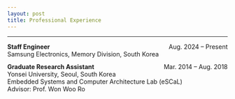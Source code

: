 ```yaml
---
layout: post
title: Professional Experience
---
```


---
<!-- Samsung Experience -->
<div style="display: flex; justify-content: space-between; align-items: baseline; flex-wrap: wrap;">
  <strong>Staff Engineer</strong>
  <span style="text-align: right;">Aug. 2024 &ndash; Present</span>
</div>
<div>Samsung Electronics, Memory Division, South Korea</div>

<div class="exp-separator" style="margin-top: 0.75rem;"></div>

<!-- Yonsei University Experience -->
<div style="display: flex; justify-content: space-between; align-items: baseline; flex-wrap: wrap;">
  <strong>Graduate Research Assistant</strong>
  <span style="text-align: right;">Mar. 2014 &ndash; Aug. 2018</span>
</div>
<div>Yonsei University, Seoul, South Korea</div>
<div>Embedded Systems and Computer Architecture Lab (eSCaL)</div>
<div>Advisor: Prof. Won Woo Ro</div>
